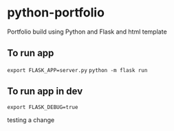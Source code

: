 # python-portfolio
Portfolio build using Python and Flask and html template
## To run app
`export FLASK_APP=server.py`
`python -m flask run`
## To run app in dev
`export FLASK_DEBUG=true`

testing a change 
